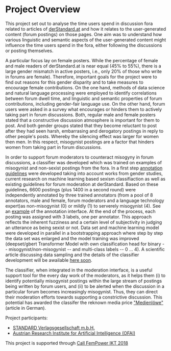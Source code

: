 # Project Overview

This project set out to analyse the time users spend in discussion fora related to articles of [derStandard.at](https://derstandard.at/) and how it relates to the user-generated content (forum postings) on those pages. One aim was to understand how various linguistic and semantic aspects of the user-generated content might influence the time users spend in the fora, either following the discussions or posting themselves. 

A particular focus lay on female posters. While the percentage of female and male readers of derStandard.at is near equal (45% to 55%), there is a large gender mismatch in active posters, i.e., only 20% of those who write in forums are female). Therefore, important goals for the project were to find out reasons for this gender disparity and to take measures to encourage female contributions. On the one hand, methods of data science and natural language processing were employed to identify correlations between forum dwell time, and linguistic and semantic properties of forum contributions, including gender-fair language use. On the other hand, forum users were asked in a survey what encourages or hinders them to actively taking part in forum discussions. Both, regular male and female posters stated that a constructive discussion atmosphere is important for them to post. And both gender groups stated that they become reluctant to post after they had seen harsh, embarrasing and derogatory postings in reply to other people's posts. Whereby the silencing effect was larger for women then men. In this respect, misogynist postings are a factor that hinders women from taking part in forum discussions.

In order to support forum moderators to counteract misogyny in forum discussions, a classifier was developed which was trained on examples of misogynist and non-sexist postings from the fora. In a first step [annotation guidelines](./annotation_guidelines_v1.pdf) were developed taking into account works from gender studies, current research on machine learning based sexism classifiaction as well as existing guidelines for forum moderation at derStandard. Based on these guidelines, 6600 postings (plus 1400 in a second round) were independently annotated by three trained annotators (from a pool of 8 annotators, male and female, forum moderators and a language technology expert)as non-misogynist (0) or mildly (1) to serverely misogynist (4). See an [example](annotierbeispiel.jpg) of the annotation interface. At the end of the process, each posting was assigned with 3 labels, one per annotator. This approach reflects the inherent fuzziness and a certain level of subjectivity in judging an utterance as being sexist or not. Data set and machine learning model were developed in parallel in a bootstrapping approach where step by step the data set was enlarged and the model training was improved (deepset/gbert Transformer Model with own classification head for binary -- misogynist/non-misogynist --  and multi-class labels -- 0 ... 4). A scientific article discussing data sampling and the details of the classifier development will be awailable [here soon]().

The classifier, when integrated in the moderation interface, is a useful support tool for the every day work of the moderators, as it helps them (i) to identify potentially misogynist postings within the large stream of postings being written by forum users, and (ii) to be alerted when the discussion in a particular forum becomes increasingly misogynist. Thus, they can direct their moderation efforts towards supporting a constrictive discussion. This potential has awarded the classifer the reknown media price ["Medienlöwe"](https://www.derstandard.at/story/2000140665151/goldene-medienloewin-an-lou-lorenz-dittlbacher-medienloewe-an-sexismus-classifier) (article in German).


Project participants:
* [STANDARD Verlagsgesellschaft m.b.H.](https://derstandard.at/)
* [Austrian Research Institute for Artificial Intelligence (OFAI)](http://ofai.at/)

This project is supported through [Call FemPower IKT 2018](https://www.austrianstartups.com/event/call-fempower-ikt-2018/)




